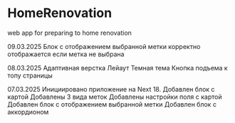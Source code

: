 # HomeRenovation
web app for preparing to home renovation

09.03.2025
Блок с отображением выбранной метки корректно отображается если метка не выбрана

08.03.2025
Адаптивная верстка
Лейаут
Темная тема
Кнопка подъема к топу страницы

07.03.2025
Инициировано приложение на Next 18.
Добавлен блок с картой
Добавлены 3 вида меток
Добавлены настройки поля с картой
Добавлен блок с отображением выбранной метки
Добавлен блок с аккордионом
